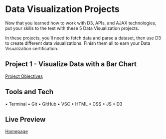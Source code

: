 # Data Visualization Projects

Now that you learned how to work with D3, APIs, and AJAX technologies, put your skills to the test with these 5 Data Visualization projects.

In these projects, you'll need to fetch data and parse a dataset, then use D3 to create different data visualizations. Finish them all to earn your Data Visualization certification.

## Project 1 - Visualize Data with a Bar Chart

[Project Objectives](https://www.freecodecamp.org/learn/data-visualization/data-visualization-projects/visualize-data-with-a-bar-chart)

## Tools and Tech

• Terminal • Git • GitHub • VSC • HTML • CSS • JS • D3

## Live Preview

[Homepage](https://nedoratic.github.io/fcc-dv-01-bar-chart/)
